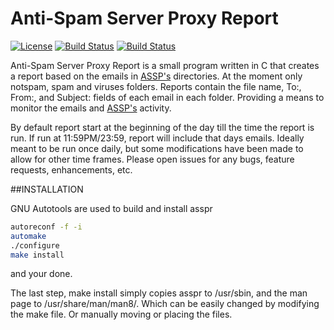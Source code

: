 # Anti-Spam Server Proxy Report 
[![License](http://img.shields.io/badge/license-GPLv3-9977bb.svg?style=plastic)](https://github.com/Obsidian-StudiosInc/asspr/blob/master/LICENSE)
[![Build Status](https://img.shields.io/travis/Obsidian-StudiosInc/asspr/master.svg?colorA=9977bb&style=plastic)](https://travis-ci.org/Obsidian-StudiosInc/asspr)
[![Build Status](https://img.shields.io/shippable/5840e5c292fdea1000365227/master.svg?colorA=9977bb&style=plastic)](https://app.shippable.com/projects/5840e5c292fdea1000365227/)

Anti-Spam Server Proxy Report is a small program written in C that 
creates a report based on the emails in 
[ASSP's](http://assp.sourceforge.net/) directories. At the moment only 
notspam, spam and viruses folders. Reports contain the file name, To:, 
From:, and Subject: fields of each email in each folder. Providing a 
means to monitor the emails and [ASSP's](http://assp.sourceforge.net/) 
activity.

By default report start at the beginning of the day till the time the 
report is run. If run at 11:59PM/23:59, report will include that days 
emails. Ideally meant to be run once daily, but some modifications have 
been made to allow for other time frames. Please open issues for any 
bugs, feature requests, enhancements, etc.

##INSTALLATION

GNU Autotools are used to build and install asspr

```bash
autoreconf -f -i
automake
./configure
make install
```

and your done.

The last step, make install simply copies asspr to /usr/sbin, and the 
man page to /usr/share/man/man8/. Which can be easily changed by 
modifying the make file. Or manually moving or placing the files.
